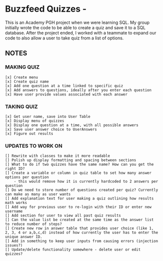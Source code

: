 ﻿# Buzzfeed Quizzes -

This is an Academy PGH project when we were learning SQL. My group initially wrote the code to be able to create a quiz and save it to a SQL database. After the project ended, I worked with a teammate to expand our code to also allow a user to take quiz from a list of options.

## NOTES
### MAKING QUIZ
    [x] Create menu
    [x] Create quiz name
    [x] Add one question at a time linked to specific quiz
    [x] Add answers to questions, ideally after you enter each question
    [x] Have user provide values associated with each answer

### TAKING QUIZ
    [x] Get user name, save into User Table
    [x] Display menu of quizzes
    [x] Display one question at a time, with all possible answers
    [x] Save user answer choice to UserAnswers
    [x] Figure out results

### UPDATES TO WORK ON
    [] Rewrite with classes to make it more readable
    [] Polish up display formatting and spacing between sections
    [] What to do if two quizzes have the same name? How can you get the right ID?
    [] Create a variable or column in quiz table to set how many answer options per question
        - this would remove how it is currently hardcoded to 2 answers per question
    [] Do we need to store number of questions created per quiz? Currently can make as many as user wants
    [] Add explanation text for user making a quiz outlining how results math works
    [] Add way for previous user to re-login with their ID or enter new username
    [] Add section for user to view all past quiz results
    [] Can the value list be created at the same time as the answer list to reduce number of steps?
    [] Create new row in answer table that provides user choice (like 1, 2, 3, 4 or a,b,c,d) instead of how currently the user has to enter the unique answer ID.
    [] Add in something to keep user inputs from causing errors (injection issues?)
    [] Update/delete functionality somewhere - delete user or edit quizzes?
